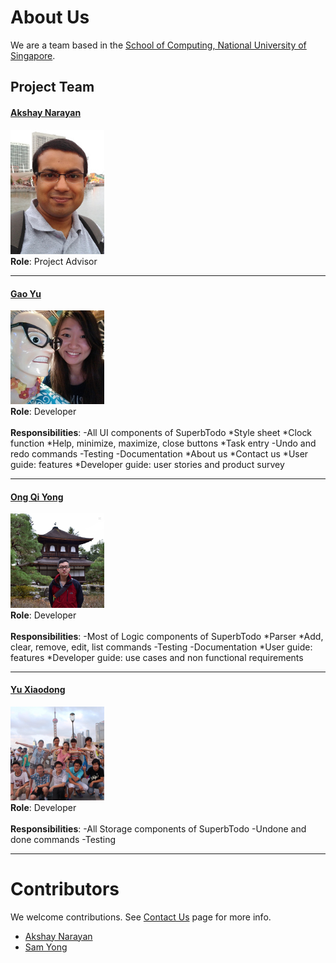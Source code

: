 <!--- @@author A0113992B-reused --->
# About Us

We are a team based in the [School of Computing, National University of Singapore](http://www.comp.nus.edu.sg).

## Project Team

<!--- @@author A0113992B --->
#### [Akshay Narayan](http://www.comp.nus.edu.sg/~anarayan/) <br>
<img src="images/AkshayNarayan.png" width="150"><br>
**Role**: Project Advisor

-----

#### [Gao Yu](https://github.com/GaoYu-Karen)
<img src="images/GaoYu.jpg" width="150"><br>
**Role**: Developer <br>  
**Responsibilities**: 
-All UI components of SuperbTodo
	*Style sheet
	*Clock function 
	*Help, minimize, maximize, close buttons
	*Task entry 
-Undo and redo commands
-Testing
-Documentation
	*About us
	*Contact us
	*User guide: features
	*Developer guide: user stories and product survey

-----

#### [Ong Qi Yong](https://github.com/oqyxxy) 
<img src="images/OngQiYong.jpg" width="150"><br>
**Role**: Developer <br>  
**Responsibilities**: 
-Most of Logic components of SuperbTodo
	*Parser
	*Add, clear, remove, edit, list commands
-Testing
-Documentation
	*User guide: features
	*Developer guide: use cases and non functional requirements
	
-----

#### [Yu Xiaodong](https://github.com/yxd117)
<img src="images/YuXiaodong.jpg" width="150"><br>
**Role**: Developer <br>  
**Responsibilities**: 
-All Storage components of SuperbTodo
-Undone and done commands
-Testing

-----

<!--- @@author A0113992B-reused --->
# Contributors

We welcome contributions. See [Contact Us](ContactUs.md) page for more info.

* [Akshay Narayan](https://github.com/se-edu/addressbook-level4/pulls?q=is%3Apr+author%3Aokkhoy)
* [Sam Yong](https://github.com/se-edu/addressbook-level4/pulls?q=is%3Apr+author%3Amauris)